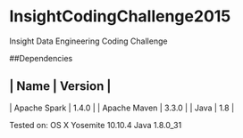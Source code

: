 # InsightCodingChallenge2015
Insight Data Engineering Coding Challenge

##Dependencies 

| Name | Version |
------------------
| Apache Spark | 1.4.0 |
| Apache Maven | 3.3.0 |
| Java | 1.8 |

Tested on:
OS X Yosemite 10.10.4
Java 1.8.0_31





